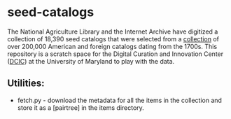 # seed-catalogs

The National Agriculture Library and the Internet Archive have digitized
a collection of 18,390 seed catalogs that were selected from a [collection]
of over 200,000 American and foreign catalogs dating from the 1700s. 
This repository is a scratch space for the Digital Curation and Innovation 
Center ([DCIC]) at the University of Maryland to play with the data.

## Utilities:

* fetch.py - download the metadata for all the items in the collection and store it as a [pairtree] in the items directory.

[collection]: http://specialcollections.nal.usda.gov/guide-collections/henry-g-gilbert-nursery-and-seed-trade-catalog-collection
[DCIC]: http://dcic.umd.edu/
[paitree]: https://wiki.ucop.edu/display/Curation/PairTree
